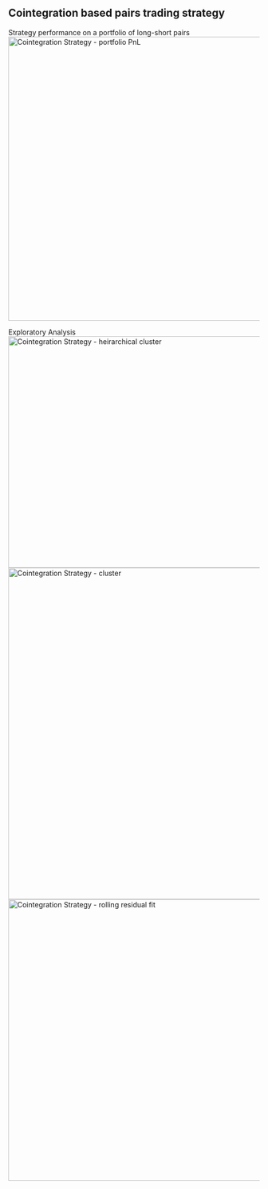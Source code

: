 ## Cointegration based pairs trading strategy

Strategy performance on a portfolio of long-short pairs
<img width="1265" height="568" alt="Cointegration Strategy - portfolio PnL" src="https://github.com/user-attachments/assets/da16c0cb-309f-4510-87bb-6c115c710d0f" />

Exploratory Analysis
<img width="978" height="463" alt="Cointegration Strategy - heirarchical cluster" src="https://github.com/user-attachments/assets/e3c8f708-be6e-439c-bafd-e30dca7665d6" />
<img width="863" height="663" alt="Cointegration Strategy - cluster" src="https://github.com/user-attachments/assets/9f706f8f-d461-4220-8b61-c0fb9bfe3847" />
<img width="1363" height="563" alt="Cointegration Strategy - rolling residual fit" src="https://github.com/user-attachments/assets/7bf57848-1b26-440a-b2d2-dd578af68609" />
